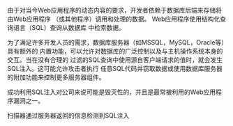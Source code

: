 由于对当今Web应用程序的动态内容的要求，开发者依赖于数据库后端来存储将由Web应用程序
（或其他程序）调用和处理的数据。 Web应用程序使用结构化查询语言（SQL）查询从数据库
中检索数据。

为了满足许多开发人员的需求，数据库服务器（如MSSQL，MySQL，Oracle等）具有额外的
内置功能，可以允许对数据库的广泛控制以及与主机操作系统本身的交互。当在没有合理的
过滤的SQL查询中使用源自客户端请求的值时，就会发生SQL注入。这可能允许攻击者执行
任意SQL代码并窃取数据或使用数据库服务器的附加功能来控制更多服务器组件。

成功利用SQL注入对公司来说可能是毁灭性的，并且是最常被利用的Web应用程序漏洞之一。

扫描器通过服务器返回的信息检测到SQL注入